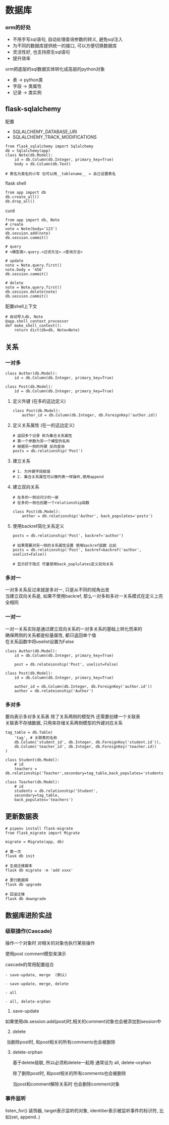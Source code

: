 # 数据库

### orm的好处

- 不用手写sql语句, 自动处理查询参数的转义, 避免sql注入
- 为不同的数据库提供统一的接口, 可以方便切换数据库
- 灵活性好, 也支持原生sql语句
- 提升效率


orm把底层的sql数据实体转化成高层的python对象
- 表 -> python类
- 字段 -> 类属性
- 记录 -> 类实例

## flask-sqlalchemy
配置
- SQLALCHEMY_DATABASE_URI
- SQLALCHEMY_TRACK_MODIFICATIONS


```
from flask_sqlalchemy import Sqlalchemy
db = Sqlalchemy(app)
class Note(db.Model):
    id = db.Column(db.Integer, primary_key=True)
    body = db.Column(db.Text)

# 表名为类名的小写 也可以用__tablename__ = 自己设置表名

```

flask shell
```
from app import db
db.create_all()
db.drop_all()
```
curd
```
from app import db, Note
# create
note = Note(body='123')
db.session.add(note)
db.session.commit()

# query
# <模型类>.query.<过滤方法>.<查询方法>

# update
note = Note.query.first()
note.body = '456'
db.session.commit()

# delete
note = Note.query.first()
db.session.delete(note)
db.session.commit()
```

配置shell上下文
```
# 自动导入db, Note
@app.shell_context_processor
def make_shell_context():
    return dict(db=db, Note=Note)

```

## 关系
### 一对多
```
class Author(db.Model):
    id = db.Column(db.Integer, primary_key=True)

class Post(db.Model):
    id = db.Column(db.Integer, primary_key=True) 
```
1. 定义外键 (在多的这边定义)
    ```
    class Post(db.Model):
        author_id = db.Column(db.Integer, db.ForeignKey('author.id))

    ```
2. 定义关系属性 (在一的这边定义)
    ```
    # 返回多个记录 称为集合关系属性
    # 第一个参数为另一个模型的名称 
    # 根据另一侧的外键 反向查询
    posts = db.relationship('Post')
    ```
3. 建立关系
    ```
    # 1. 为外键字段赋值
    # 2. 集合关系属性可以像列表一样操作,使用append
    ```
4. 建立双向关系
    ```
    # 在多的一侧访问少的一册
    # 在多的一侧也创建一个relationship函数

    class Post(db.Model):
        anthor = db.relationship('Author', back_populates='posts')
    ```
5. 使用backref简化关系定义
    ```
    posts = db.relationship('Post', backref='author')

    # 如果需要对另一侧的关系属性设置 使用backref函数 比如
    posts = db.relationship('Post', backref=backref('author', uselist=False))

    # 显示好于隐式 尽量使用back_poplulates定义双向关系
    ```

### 多对一
一对多关系反过来就是多对一, 只是从不同的视角出发<br>
当建立双向关系是, 如果不使用backref, 那么一对多和多对一关系模式在定义上完全相同

### 一对一
一对一关系实际是通过建立双向关系的一对多关系的基础上转化而来的<br>
确保两侧的关系都是标量属性, 都只返回单个值<br>
在关系函数中将uselist设置为False
```
class Author(db.Model):
    id = db.Column(db.Integer, primary_key=True)

    post = db.relateionship('Post', uselist=False)

class Post(db.Model):
    id = db.Column(db.Integer, primary_key=True)

    author_id = db.Column(db.Integer, db.ForeignKey('author.id'))
    author = db.relateionship('Author')
```

### 多对多
要向表示多对多关系表 除了关系两侧的模型外 还需要创建一个关联表<br>
关联表不存储数据, 只用来存储关系两侧模型的外键对应关系
```
tag_table = db.Table(
    'tag', # 关联表的名称
    db.Column('student_id', db.Integer, db.ForeignKey('student.id')),
    db.Column('teacher_id', db.Integer, db.ForeignKey('teacher.id))
)

class Student(db.Model):
    # id
    teachers = db.relationship('Teacher',secondary=tag_table,back_populates='students')

class Teacher(db.Model):
    # id 
    students = db.relationship('Student',
    secondary=tag_table,
    back_populates='teachers')
```

## 更新数据表
```
# pipenv install flask-migrate
from flask_migrate import Migrate

migrate = Migrate(app, db)

# 第一次
flask db init

# 生成迁移脚本
flask db migrate -m 'add xxxx'

# 更行数据库
flask db upgrade

# 回滚迁移
flask db downgrade
```

## 数据库进阶实战
### 级联操作(Cascade) 

操作一个对象时 对相关的对象也执行某些操作

使用post comment模型来演示

cascade的常用配置组合

    - save-update, merge  (默认)
    
    - save-update, merge, delete
    
    - all
    
    - all, delete-orphan

1. save-update

​	如果使用db.session.add(post)时,相关的comment对象也会被添加到session中

2. delete

​	当删除post时, 和post相关的所有comments也会被删除

3. delete-orphan

   基于delete级联, 所以必须和delete一起用 通常设为 all, delete-orphan

   除了删除post时, 和post相关的所有comments也会被删除

   当post和comment解除关系时 也会删除comment对象

   
### 事件监听

listen_for() 装饰器, target表示监听的对象, identitier表示被监听事件的标识符, 比如(set, append..) 

